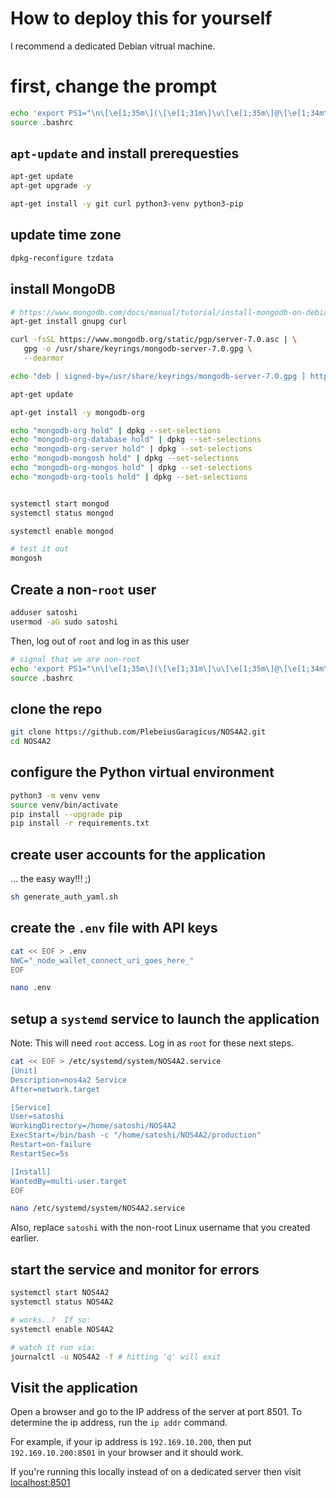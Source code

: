 # How to deploy this for yourself

I recommend a dedicated Debian vitrual machine.

# first, change the prompt
```sh
echo 'export PS1="\n\[\e[1;35m\](\[\e[1;31m\]\u\[\e[1;35m\]@\[\e[1;34m\]\h\[\e[1;35m\]) [\w]\n\[\e[1;36m\]\$ \[\e[0m\]"' >> ~/.bashrc
source .bashrc
```

## `apt-update` and install prerequesties
```sh
apt-get update
apt-get upgrade -y

apt-get install -y git curl python3-venv python3-pip
```

## update time zone
```sh
dpkg-reconfigure tzdata
```

## install MongoDB
```sh
# https://www.mongodb.com/docs/manual/tutorial/install-mongodb-on-debian/
apt-get install gnupg curl

curl -fsSL https://www.mongodb.org/static/pgp/server-7.0.asc | \
   gpg -o /usr/share/keyrings/mongodb-server-7.0.gpg \
   --dearmor

echo "deb [ signed-by=/usr/share/keyrings/mongodb-server-7.0.gpg ] http://repo.mongodb.org/apt/debian bookworm/mongodb-org/7.0 main" | tee /etc/apt/sources.list.d/mongodb-org-7.0.list

apt-get update

apt-get install -y mongodb-org

echo "mongodb-org hold" | dpkg --set-selections
echo "mongodb-org-database hold" | dpkg --set-selections
echo "mongodb-org-server hold" | dpkg --set-selections
echo "mongodb-mongosh hold" | dpkg --set-selections
echo "mongodb-org-mongos hold" | dpkg --set-selections
echo "mongodb-org-tools hold" | dpkg --set-selections


systemctl start mongod
systemctl status mongod

systemctl enable mongod

# test it out
mongosh
```





## Create a non-`root` user

```sh
adduser satoshi
usermod -aG sudo satoshi
```

Then, log out of `root` and log in as this user

```sh
# signal that we are non-root
echo 'export PS1="\n\[\e[1;35m\](\[\e[1;31m\]\u\[\e[1;35m\]@\[\e[1;34m\]\h\[\e[1;35m\]) [\w] \[\e[33;3m\]\A\[\e[0m\] \[\e[1;36m\]\$ \[\e[0m\]\n"' >> ~/.bashrc
source .bashrc
```

## clone the repo

```sh
git clone https://github.com/PlebeiusGaragicus/NOS4A2.git
cd NOS4A2
```

## configure the Python virtual environment

```sh
python3 -m venv venv
source venv/bin/activate
pip install --upgrade pip
pip install -r requirements.txt
```

## create user accounts for the application

... the easy way!!! ;)
```sh
sh generate_auth_yaml.sh
```

## create the `.env` file with API keys

```sh
cat << EOF > .env
NWC="_node_wallet_connect_uri_goes_here_"
EOF

nano .env
```

## setup a `systemd` service to launch the application

Note: This will need `root` access.  Log in as `root` for these next steps.


```sh
cat << EOF > /etc/systemd/system/NOS4A2.service
[Unit]
Description=nos4a2 Service
After=network.target

[Service]
User=satoshi
WorkingDirectory=/home/satoshi/NOS4A2
ExecStart=/bin/bash -c "/home/satoshi/NOS4A2/production"
Restart=on-failure
RestartSec=5s

[Install]
WantedBy=multi-user.target
EOF

nano /etc/systemd/system/NOS4A2.service
```

Also, replace `satoshi` with the non-root Linux username that you created earlier.

## start the service and monitor for errors

```sh
systemctl start NOS4A2
systemctl status NOS4A2

# works..?  If so:
systemctl enable NOS4A2

# watch it run via:
journalctl -u NOS4A2 -f # hitting 'q' will exit
```

## Visit the application

Open a browser and go to the IP address of the server at port 8501. To determine the ip address, run the `ip addr` command.

For example, if your ip address is `192.169.10.200`, then put `192.169.10.200:8501` in your browser and it should work.

If you're running this locally instead of on a dedicated server then visit [localhost:8501](http://localhost:8501)
